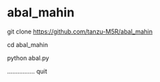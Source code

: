 # abal_mahin

git clone https://github.com/tanzu-M5R/abal_mahin

cd abal_mahin

python abal.py

................
quit

